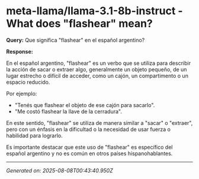 # meta-llama/llama-3.1-8b-instruct - What does "flashear" mean?

**Query:** Que significa "flashear" en el español argentino?



**Response:**

En el español argentino, "flashear" es un verbo que se utiliza para describir la acción de sacar o extraer algo, generalmente un objeto pequeño, de un lugar estrecho o difícil de acceder, como un cajón, un compartimento o un espacio reducido.

Por ejemplo:

* "Tenés que flashear el objeto de ese cajón para sacarlo".
* "Me costó flashear la llave de la cerradura".

En este sentido, "flashear" se utiliza de manera similar a "sacar" o "extraer", pero con un énfasis en la dificultad o la necesidad de usar fuerza o habilidad para lograrlo.

Es importante destacar que este uso de "flashear" es específico del español argentino y no es común en otros países hispanohablantes.

---
*Generated on: 2025-08-08T00:43:40.950Z*
